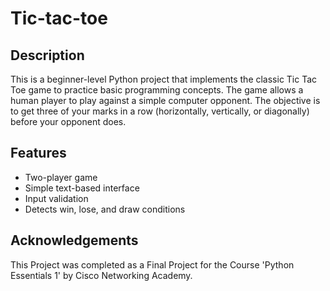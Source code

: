 # Tic-tac-toe

## Description

This is a beginner-level Python project that implements the classic Tic Tac Toe game to practice basic programming concepts.
The game allows a human player to play against a simple computer opponent. 
The objective is to get three of your marks in a row (horizontally, vertically, or diagonally) before your opponent does.

## Features

- Two-player game
- Simple text-based interface
- Input validation
- Detects win, lose, and draw conditions

## Acknowledgements

This Project was completed as a Final Project for the Course 'Python Essentials 1' by Cisco Networking Academy.
